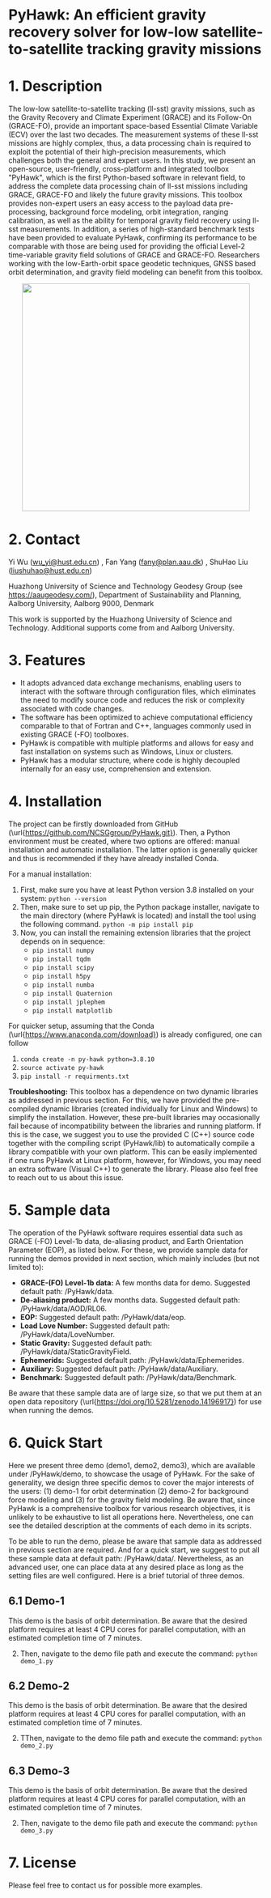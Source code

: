 # PyHawk: An efficient gravity recovery solver for low-low satellite-to-satellite tracking gravity missions

# 1. Description
The low-low satellite-to-satellite tracking (ll-sst) gravity missions,
such as the Gravity Recovery and Climate Experiment (GRACE) and its
Follow-On (GRACE-FO), provide an important space-based Essential
Climate Variable (ECV) over the last two decades. The measurement systems
of these ll-sst missions are highly complex, thus, a data processing chain is required to exploit
the potential of their high-precision measurements, which challenges
both the general and expert users. In this study, we present an open-source,
user-friendly, cross-platform and integrated toolbox "PyHawk", which is
the first Python-based software in relevant field, to address the complete
data processing chain of ll-sst missions including GRACE, GRACE-FO and
likely the future gravity missions. This toolbox provides non-expert
users an easy access to the payload data pre-processing, background
force modeling, orbit integration, ranging calibration, as well as
the ability for temporal gravity field recovery using ll-sst measurements.
In addition, a series of high-standard benchmark tests have been provided
to evaluate PyHawk, confirming its performance to be comparable with
those are being used for providing the official Level-2 time-variable
gravity field solutions of GRACE and GRACE-FO. Researchers working with
the low-Earth-orbit space geodetic techniques, GNSS based orbit
determination, and gravity field modeling can benefit from this toolbox.

<div align=center>
    <img src="module.png" width="450" >
</div>

# 2. Contact

Yi Wu (wu_yi@hust.edu.cn) , Fan Yang (fany@plan.aau.dk) , ShuHao Liu (liushuhao@hust.edu.cn)

Huazhong University of Science and Technology
Geodesy Group (see https://aaugeodesy.com/), Department of Sustainability and Planning, Aalborg University, Aalborg 9000, Denmark

This work is supported by the Huazhong University of Science and Technology. Additional supports come from and Aalborg University.


# 3. Features
- It adopts advanced data exchange mechanisms, enabling users to interact with the software through configuration files, which eliminates the need to modify source code and reduces the risk or complexity associated with code changes.
- The software has been optimized to achieve computational efficiency comparable to that of Fortran and C++, languages commonly used in existing GRACE (-FO) toolboxes.
- PyHawk is compatible with multiple platforms and allows for easy and fast installation on systems such as Windows, Linux or clusters.
- PyHawk has a modular structure, where code is highly decoupled internally for an easy use, comprehension and extension.

# 4. Installation

The project can be firstly downloaded from GitHub (\url{https://github.com/NCSGgroup/PyHawk.git}). Then, a Python environment must be created, where two options are offered: manual installation and automatic installation. The latter option is generally quicker and thus is recommended if they have already installed Conda.

For a manual installation:
1. First, make sure you have at least Python version 3.8 installed on your system: 
    `python --version`
2. Then, make sure to set up pip, the Python package installer, navigate to the main directory (where PyHawk is located) and install the tool using the following command.
    `python -m pip install pip`
3. Now, you can install the remaining extension libraries that the project depends on in sequence:
    - `pip install numpy`
    - `pip install tqdm`
    - `pip install scipy`
    - `pip install h5py`
    - `pip install numba`
    - `pip install Quaternion`
    - `pip install jplephem`
    - `pip install matplotlib`

For quicker setup, assuming that the Conda (\url{https://www.anaconda.com/download}) is already configured, one can follow

1. `conda create -n py-hawk python=3.8.10`
2. `source activate py-hawk` 
3. `pip install -r requirments.txt` 

**Troubleshooting:** This toolbox has a dependence on two dynamic libraries as addressed in previous section. For this, we have provided the pre-compiled dynamic libraries (created individually for Linux and Windows) to simplify the installation. However, these pre-built libraries may occasionally fail because of incompatibility between the libraries and running platform. If this is the case, we suggest you to use the provided C (C++) source code together with the compiling script (PyHawk/lib) to automatically compile a library compatible with your own platform. This can be easily implemented if one runs PyHawk at Linux platform, however, for Windows, you may need an extra software (Visual C++) to generate the library. Please also feel free to reach out to us about this issue. 

# 5. Sample data
The operation of the PyHawk software requires essential data such as GRACE (-FO) Level-1b data, de-aliasing product, and Earth Orientation Parameter (EOP), as listed below. For these, we provide sample data for running the demos provided in next section, which mainly includes (but not limited to):
- **GRACE-(FO) Level-1b data:** A few months data for demo. Suggested default path: /PyHawk/data.
- **De-aliasing product:** A few months data. Suggested default path: /PyHawk/data/AOD/RL06.
- **EOP:** Suggested default path: /PyHawk/data/eop.
- **Load Love Number:** Suggested default path: /PyHawk/data/LoveNumber.
- **Static Gravity:** Suggested default path: /PyHawk/data/StaticGravityField.
- **Ephemerids:** Suggested default path: /PyHawk/data/Ephemerides.
- **Auxiliary:** Suggested default path: /PyHawk/data/Auxiliary.
- **Benchmark:** Suggested default path: /PyHawk/data/Benchmark.

Be aware that these sample data are of large size, so that we put them at an open data repository (\url{https://doi.org/10.5281/zenodo.14196917}) for use when running the demos.

# 6. Quick Start
Here we present three demo (demo1, demo2, demo3), which are available under /PyHawk/demo, to showcase the usage of PyHawk. For the sake of generality, we design three specific demos to cover the major interests of the users: (1) demo-1 for orbit determination (2) demo-2 for background force modeling and (3) for the gravity field modeling. Be aware that, since PyHawk is a comprehensive toolbox for various research objectives, it is unlikely to be exhaustive to list all operations here. Nevertheless, one can see the detailed description at the comments of each demo in its scripts.

To be able to run the demo, please be aware that sample data as addressed in previous section are required. And for a quick start, we suggest to put all these sample data at default path: /PyHawk/data/. Nevertheless, as an advanced user, one can place data at any desired place as long as the setting files are well configured. Here is a brief tutorial of three demos.

## 6.1 Demo-1
This demo is the basis of orbit determination. Be aware that the desired platform requires at least 4 CPU cores for parallel computation, with an estimated completion time of 7 minutes.

2. Then, navigate to the demo file path and execute the command: `python demo_1.py`

## 6.2 Demo-2
This demo is the basis of orbit determination. Be aware that the desired platform requires at least 4 CPU cores for parallel computation, with an estimated completion time of 7 minutes.

2. TThen, navigate to the demo file path and execute the command: `python demo_2.py`

## 6.3 Demo-3
This demo is the basis of orbit determination. Be aware that the desired platform requires at least 4 CPU cores for parallel computation, with an estimated completion time of 7 minutes.

2. Then, navigate to the demo file path and execute the command: `python demo_3.py`

# 7. License

Please feel free to contact us for possible more examples.